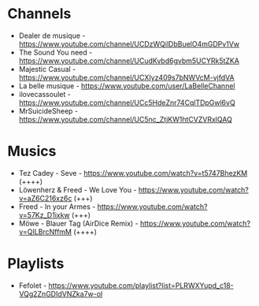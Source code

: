 # Channels

- Dealer de musique - https://www.youtube.com/channel/UCDzWQilDbBuelO4mGDPv1Vw
- The Sound You need - https://www.youtube.com/channel/UCudKvbd6gvbm5UCYRk5tZKA
- Majestic Casual - https://www.youtube.com/channel/UCXIyz409s7bNWVcM-vjfdVA
- La belle musique - https://www.youtube.com/user/LaBelleChannel
- ilovecassoulet - https://www.youtube.com/channel/UCc5HdeZnr74CqlTDpGwl6vQ
- MrSuicideSheep - https://www.youtube.com/channel/UC5nc_ZtjKW1htCVZVRxlQAQ

# Musics

- Tez Cadey - Seve - https://www.youtube.com/watch?v=t5747BhezKM (++++)
- Löwenherz & Freed - We Love You - https://www.youtube.com/watch?v=aZ6C216xz6c (+++)
- Freed - In your Armes - https://www.youtube.com/watch?v=57Kz_D1ixkw (+++)
- Möwe - Blauer Tag (AirDice Remix) - https://www.youtube.com/watch?v=QILBrcNffmM (++++)

# Playlists

- Fefolet - https://www.youtube.com/playlist?list=PLRWXYupd_c18-VQg2ZnGDIdVNZka7w-ol
